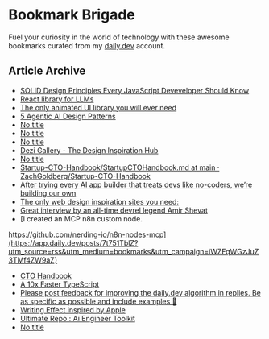 # Bookmark Brigade
Fuel your curiosity in the world of technology with these awesome bookmarks curated from my [daily.dev](https://app.daily.dev/Anmol-Baranwal) account.

## Article Archive

<!-- DAILY-DEV-BOOKMARKS:START -->
- [SOLID Design Principles Every JavaScript Deveveloper Should Know](https://app.daily.dev/posts/MpFHScNdq?utm_source=rss&utm_medium=bookmarks&utm_campaign=iWZFqWGzJuZ3TMf4ZW9aZ)
- [React library for LLMs](https://app.daily.dev/posts/FUnoAEKcm?utm_source=rss&utm_medium=bookmarks&utm_campaign=iWZFqWGzJuZ3TMf4ZW9aZ)
- [The only animated UI library you will ever need](https://app.daily.dev/posts/7WxxBNcC8?utm_source=rss&utm_medium=bookmarks&utm_campaign=iWZFqWGzJuZ3TMf4ZW9aZ)
- [5 Agentic AI Design Patterns](https://app.daily.dev/posts/nK1fTkLKv?utm_source=rss&utm_medium=bookmarks&utm_campaign=iWZFqWGzJuZ3TMf4ZW9aZ)
- [No title](https://app.daily.dev/posts/wB0Ayq4Vt?utm_source=rss&utm_medium=bookmarks&utm_campaign=iWZFqWGzJuZ3TMf4ZW9aZ)
- [No title](https://app.daily.dev/posts/BTb2wUjXa?utm_source=rss&utm_medium=bookmarks&utm_campaign=iWZFqWGzJuZ3TMf4ZW9aZ)
- [No title](https://app.daily.dev/posts/xUgrNl8Uq?utm_source=rss&utm_medium=bookmarks&utm_campaign=iWZFqWGzJuZ3TMf4ZW9aZ)
- [Dezi Gallery - The Design Inspiration Hub](https://app.daily.dev/posts/5LaW8CSTr?utm_source=rss&utm_medium=bookmarks&utm_campaign=iWZFqWGzJuZ3TMf4ZW9aZ)
- [No title](https://app.daily.dev/posts/sPOm16dIk?utm_source=rss&utm_medium=bookmarks&utm_campaign=iWZFqWGzJuZ3TMf4ZW9aZ)
- [Startup-CTO-Handbook/StartupCTOHandbook.md at main · ZachGoldberg/Startup-CTO-Handbook](https://app.daily.dev/posts/xnqiGpyR1?utm_source=rss&utm_medium=bookmarks&utm_campaign=iWZFqWGzJuZ3TMf4ZW9aZ)
- [After trying every AI app builder that treats devs like no-coders, we’re building our own](https://app.daily.dev/posts/SEws7e3Wg?utm_source=rss&utm_medium=bookmarks&utm_campaign=iWZFqWGzJuZ3TMf4ZW9aZ)
- [The only web design inspiration sites you need:](https://app.daily.dev/posts/GZxQxYsX0?utm_source=rss&utm_medium=bookmarks&utm_campaign=iWZFqWGzJuZ3TMf4ZW9aZ)
- [Great interview by an all-time devrel legend Amir Shevat](https://app.daily.dev/posts/mDHqpmbIq?utm_source=rss&utm_medium=bookmarks&utm_campaign=iWZFqWGzJuZ3TMf4ZW9aZ)
- [I created an MCP n8n custom node. 

https://github.com/nerding-io/n8n-nodes-mcp](https://app.daily.dev/posts/7t751TblZ?utm_source=rss&utm_medium=bookmarks&utm_campaign=iWZFqWGzJuZ3TMf4ZW9aZ)
- [CTO Handbook](https://app.daily.dev/posts/BykQ6djeT?utm_source=rss&utm_medium=bookmarks&utm_campaign=iWZFqWGzJuZ3TMf4ZW9aZ)
- [A 10x Faster TypeScript](https://app.daily.dev/posts/uvKh8eu8R?utm_source=rss&utm_medium=bookmarks&utm_campaign=iWZFqWGzJuZ3TMf4ZW9aZ)
- [Please post feedback for improving the daily.dev algorithm in replies. Be as specific as possible and include examples 🙌](https://app.daily.dev/posts/0tIVp59GF?utm_source=rss&utm_medium=bookmarks&utm_campaign=iWZFqWGzJuZ3TMf4ZW9aZ)
- [Writing Effect inspired by Apple](https://app.daily.dev/posts/lwpoAPBxm?utm_source=rss&utm_medium=bookmarks&utm_campaign=iWZFqWGzJuZ3TMf4ZW9aZ)
- [Ultimate Repo : Ai Engineer Toolkit](https://app.daily.dev/posts/kaJcvLLRS?utm_source=rss&utm_medium=bookmarks&utm_campaign=iWZFqWGzJuZ3TMf4ZW9aZ)
- [No title](https://app.daily.dev/posts/s3dU7ST8h?utm_source=rss&utm_medium=bookmarks&utm_campaign=iWZFqWGzJuZ3TMf4ZW9aZ)
<!-- DAILY-DEV-BOOKMARKS:END -->
